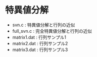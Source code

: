 # 特異値分解

- svn.c : 特異値分解と行列の近似
- full_svn.c : 完全特異値分解と行列の近似
- matrix1.dat : 行列サンプル1
- matrix2.dat : 行列サンプル2
- matrix3.dat : 行列サンプル3
